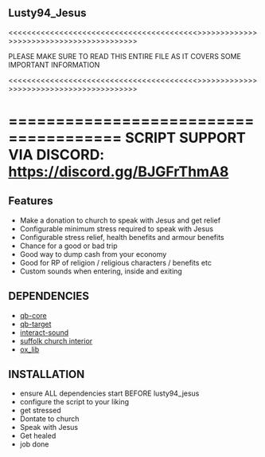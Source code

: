 ## Lusty94_Jesus


<<<<<<<<<<<<<<<<<<<<<<<<<<<<<<<<<<<<<<<<<>>>>>>>>>>>>>>>>>>>>>>>>>>>>>>>>>>>>>>>>>

PLEASE MAKE SURE TO READ THIS ENTIRE FILE AS IT COVERS SOME IMPORTANT INFORMATION

<<<<<<<<<<<<<<<<<<<<<<<<<<<<<<<<<<<<<<<<<>>>>>>>>>>>>>>>>>>>>>>>>>>>>>>>>>>>>>>>>>



======================================
SCRIPT SUPPORT VIA DISCORD: https://discord.gg/BJGFrThmA8
======================================



## Features

- Make a donation to church to speak with Jesus and get relief
- Configurable minimum stress required to speak with Jesus
- Configurable stress relief, health benefits and armour benefits
- Chance for a good or bad trip
- Good way to dump cash from your economy
- Good for RP of religion / religious characters / benefits etc
- Custom sounds when entering, inside and exiting



## DEPENDENCIES

- [qb-core](https://github.com/qbcore-framework/qb-core)
- [qb-target](https://github.com/qbcore-framework/qb-target)
- [interact-sound](https://github.com/plunkettscott/interact-sound)
- [suffolk church interior](https://www.gta5-mods.com/maps/gta-iv-suffolk-church-sp-fivem)
- [ox_lib](https://github.com/overextended/ox_lib/releases/)


## INSTALLATION

- ensure ALL dependencies start BEFORE lusty94_jesus
- configure the script to your liking
- get stressed
- Dontate to church
- Speak with Jesus
- Get healed
- job done